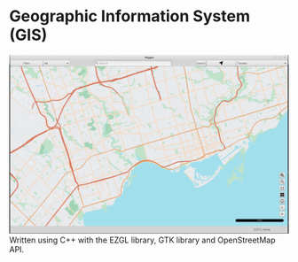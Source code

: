 # Geographic Information System (GIS)

![Alt text](Main.png)
Written using C++ with the EZGL library, GTK library and OpenStreetMap API.
